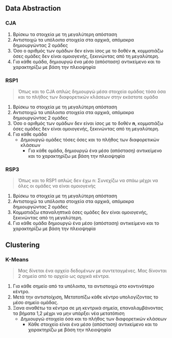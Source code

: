 ## Data Abstraction

### CJA

1. Βρίσκω τα στοιχεία με τη μεγαλύτερη απόσταση
2. Αντιστοιχώ τα υπόλοιπα στοιχεία στα αρχικά, απόμακρα δημιουργώντας 2 ομάδες
3. Όσο ο αριθμός των ομάδων δεν είναι ίσος με το δοθέν **n**, κομματιάζω όσες ομάδες δεν είναι ομοιογενής, ξεκινώντας από τη μεγαλύτερη.
4. Για κάθε ομάδα, δημιουργώ ένα μέσο (απόσταση) αντικείμενο και το χαρακτηρίζω με βάση την πλειοψηφία


### RSP1

> Όπως και το CJA απλώς δημιουργώ μέσα στοιχεία ομάδας τόσα όσα και το πλήθος των διαφορετικών κλάσεων στην εκάστοτε ομάδα


1. Βρίσκω τα στοιχεία με τη μεγαλύτερη απόσταση
2. Αντιστοιχώ τα υπόλοιπα στοιχεία στα αρχικά, απόμακρα δημιουργώντας 2 ομάδες
3. Όσο ο αριθμός των ομάδων δεν είναι ίσος με το δοθέν **n**, κομματιάζω όσες ομάδες δεν είναι ομοιογενής, ξεκινώντας από τη μεγαλύτερη.
4. Για κάθε ομάδα
   - Δημιουργώ ομάδες τόσες όσες και το πλήθος των διαφορετικών κλάσεων
      - Για κάθε ομάδα, δημιουργώ ένα μέσο (απόσταση) αντικείμενο και το χαρακτηρίζω με βάση την πλειοψηφία

### RSP3

> Όπως και το RSP1 απλώς δεν έχω n: Συνεχίζω να σπάω μέχρι να όλες οι ομάδες να είναι ομοιογενής 

1. Βρίσκω τα στοιχεία με τη μεγαλύτερη απόσταση
2. Αντιστοιχώ τα υπόλοιπα στοιχεία στα αρχικά, απόμακρα δημιουργώντας 2 ομάδες
3. Κομματιάζω επαναληπτικά  όσες ομάδες δεν είναι ομοιογενής, ξεκινώντας από τη μεγαλύτερη.
4. Για κάθε ομάδα δημιουργώ ένα μέσο (απόσταση) αντικείμενο και το χαρακτηρίζω με βάση την πλειοψηφία


## Clustering

### K-Means

> Μας δίνεται ένα αρχείο δεδομένων με συντεταγμένες.
> Μας δίνονται 2 σημεία από το αρχείο ως αρχικά κέντρα.

1. Για κάθε σημείο από τα υπόλοιπα, τα αντιστοιχώ στο κοντινότερο κέντρο.
2. Μετά την αντιστοίχιση, Μετατοπίζω κάθε κέντρο υπολογίζοντας το μέσο σημείο ομάδας.
3. Ξανα αναθέτω τα κέντρα σε μη κεντρικά σημεία, επαναλαμβάνοντας τα βήματα 1,2 μέχρι να μην υπάρξει νέα μετατόπιση
   - Δημιουργώ στοιχεία όσα και το πλήθος των διαφορετικών κλάσεων
      - Κάθε στοιχείο είναι ένα μέσο (απόσταση) αντικείμενο και το χαρακτηρίζω με βάση την πλειοψηφία


